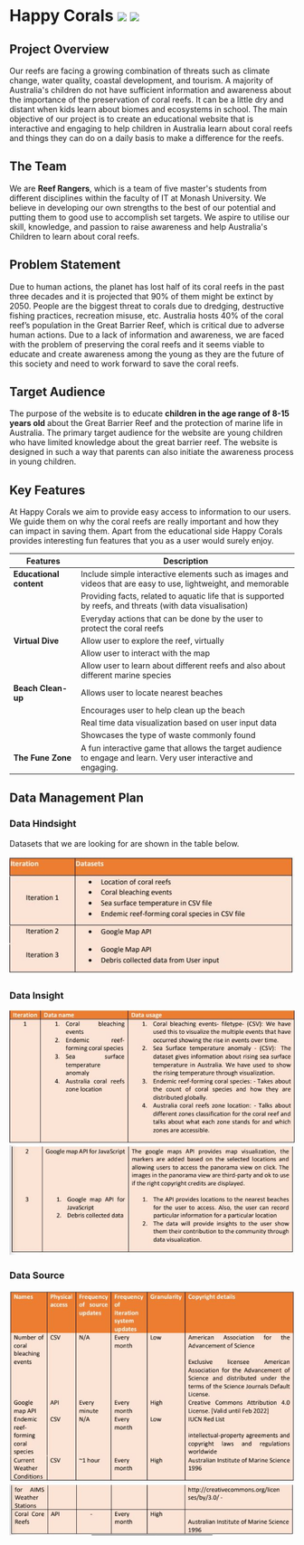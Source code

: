 # Happy Corals <img src="https://github.githubassets.com/images/icons/emoji/unicode/1f422.png?v8" width="30px"> <img src="https://github.githubassets.com/images/icons/emoji/unicode/1f3d6.png?v8" width="30px">

## Project Overview
Our reefs are facing a growing combination of threats such as climate change, water quality, coastal development, and tourism. A majority of Australia's children do not have sufficient information and awareness about the importance of the preservation of coral reefs. It can be a little dry and distant when kids learn about biomes and ecosystems in school. The main objective of our project is to create an educational website that is interactive and engaging to help children in Australia learn about coral reefs and things they can do on a daily basis to make a difference for the reefs.

## The Team
We are **Reef Rangers**, which is a team of five master's students from different disciplines within the faculty of IT at Monash University. We believe in developing our own strengths to the best of our potential and putting them to good use to accomplish set targets. We aspire to utilise our skill, knowledge, and passion to raise awareness and help Australia's Children to learn about coral reefs.

## Problem Statement
Due to human actions, the planet has lost half of its coral reefs in the past three decades and it is projected that 90% of them might be extinct by 2050. People are the biggest threat to corals due to dredging, destructive fishing practices, recreation misuse, etc. Australia hosts 40% of the coral reef’s population in the Great Barrier Reef, which is critical due to adverse human actions. Due to a lack of information and awareness, we are faced with the problem of preserving the coral reefs and it seems viable to educate and create awareness among the young as they are the future of this society and need to work forward to save the coral reefs.

## Target Audience 
The purpose of the website is to educate **children in the age range of 8-15 years old** about the Great  Barrier Reef and the protection of marine life in Australia. The primary target audience for the website  are young children who have limited knowledge about the great barrier reef. The website is designed in  such a way that parents can also initiate the awareness process in young children. 


## Key Features
At Happy Corals we aim to provide easy access to information to our users. We guide them on why the  coral reefs are really important and how they can impact in saving them. Apart from the educational side  Happy Corals provides interesting fun features that you as a user would surely enjoy.

| Features | Description |
| --- | ----------- |
| **Educational content** | Include simple interactive elements such as images and videos that are easy to use, lightweight, and memorable |
|  | Providing facts, related to aquatic life that is supported by reefs, and threats (with data visualisation) |
|  | Everyday actions that can be done by the user to protect the coral reefs |
| **Virtual Dive** | Allow user to explore the reef, virtually |
|  | Allow user to interact with the map  |
|  | Allow user to learn about different reefs and also about different marine species |
| **Beach Clean-up** | Allows user to locate nearest beaches |
|  | Encourages user to help clean up the beach |
|  | Real time data visualization based on user input data |
|  | Showcases the type of waste commonly found |
| **The Fune Zone** | A fun interactive game that allows the target audience to engage and learn. Very user interactive and engaging. |

## Data Management Plan
### Data Hindsight
Datasets that we are looking for are shown in the table below.

![](https://github.com/sinyeen/HappyCorals/blob/main/Images/hindsight.JPG)

### Data Insight

![](https://github.com/sinyeen/HappyCorals/blob/main/Images/in1.JPG)
![](https://github.com/sinyeen/HappyCorals/blob/main/Images/in2.JPG)

### Data Source

![](https://github.com/sinyeen/HappyCorals/blob/main/Images/source.JPG)
![](https://github.com/sinyeen/HappyCorals/blob/main/Images/sour2.JPG)


